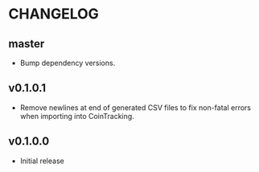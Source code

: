 # CHANGELOG

## master

* Bump dependency versions.


## v0.1.0.1

* Remove newlines at end of generated CSV files to fix non-fatal errors when
  importing into CoinTracking.


## v0.1.0.0

* Initial release
